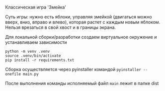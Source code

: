 Классическая игра 'Змейка'

Суть игры: нужно есть яблоки, управляя змейкой (двигаться можно вверх, вниз, вправо и влево), которая растет с каждым новым яблоком. Нельзя врезаться в свой хвост и в границы экрана.

Для локальной сборки/разработки создаем виртуальное окружение и устанавливаем зависимости

````
python -m venv .venv
source .venv/bin/activate
pip install -r requirements.txt
````

Сборка осуществляется через pyinstaller командой `pyinstaller --onefile main.py`


После выполнения команды исполняемый файл `main` лежит в папке dist
